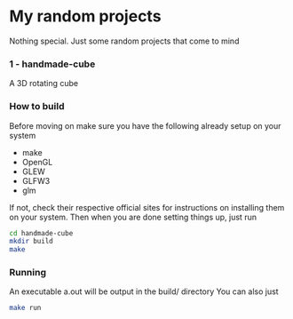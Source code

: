 # My random projects
Nothing special. Just some random projects that come to mind

### 1 - handmade-cube
A 3D rotating cube
### How to build
Before moving on make sure you have the following already setup on your system

- make
- OpenGL
- GLEW
- GLFW3
- glm

If not, check their respective official sites for instructions on installing them on your system.
Then when you are done setting things up, just run
``` sh
cd handmade-cube
mkdir build
make
```

### Running
An executable a.out will be output in the build/ directory
You can also just
``` sh
make run
```
